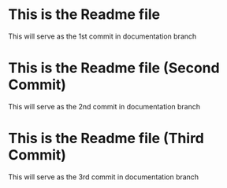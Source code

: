 # This is the Readme file
This will serve as the 1st commit in documentation branch

# This is the Readme file (Second Commit)
This will serve as the 2nd commit in documentation branch

# This is the Readme file (Third Commit)
This will serve as the 3rd commit in documentation branch
